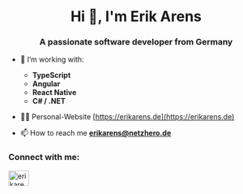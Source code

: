 <h1 align="center">Hi 👋, I'm Erik Arens</h1>
<h3 align="center">A passionate software developer from Germany</h3>

- 🌱 I’m working with:
  - **TypeScript** 
  - **Angular** 
  - **React Native** 
  - **C# / .NET**

- 👨‍💻 Personal-Website [https://erikarens.de](https://erikarens.de)

- 📫 How to reach me **erikarens@netzhero.de**

<h3 align="left">Connect with me:</h3>
<p align="left">
<a href="https://linkedin.com/in/erik-arens-a48865195/" target="blank"><img align="center" src="https://raw.githubusercontent.com/rahuldkjain/github-profile-readme-generator/master/src/images/icons/Social/linked-in-alt.svg" alt="erikarens" height="30" width="40" /></a>
</p>
